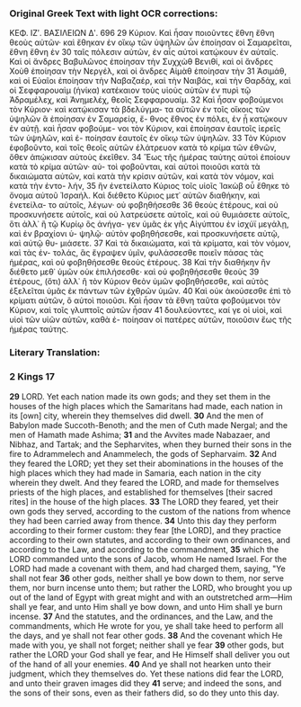 ### Original Greek Text with light OCR corrections:

ΚΕΦ. ΙΖʹ. ΒΑΣΙΛΕΙΩΝ Δʹ. 696
29 Κύριον. Καὶ ἦσαν ποιοῦντες ἔθνη ἔθνη θεοὺς αὐτῶν· καὶ ἔθηκαν
    ἐν οἴκῳ τῶν ὑψηλῶν ὧν ἐποίησαν οἱ Σαμαρεῖται, ἔθνη ἔθνη ἐν
30 ταῖς πόλεσιν αὐτῶν, ἐν αἷς αὐτοὶ κατῴκουν ἐν αὐταῖς. Καὶ οἱ
    ἄνδρες Βαβυλῶνος ἐποίησαν τὴν Συχχὼθ Βενιθί, καὶ οἱ ἄνδρες
    Χοὺθ ἐποίησαν τὴν Νεργέλ, καὶ οἱ ἄνδρες Αἱμὰθ ἐποίησαν τὴν
31 Ἀσιμάθ, καὶ οἱ Εὐαῖοι ἐποίησαν τὴν Ναβαζαέρ, καὶ τὴν Ναιβάς,
    καὶ τὴν Θαρδάχ, καὶ οἱ Σεφφαρουαὶμ (ἡνίκα) κατέκαιον τοὺς υἱοὺς
    αὐτῶν ἐν πυρὶ τῷ Ἀδραμέλεχ, καὶ Ἀνημελέχ, θεοῖς Σεφφαρουαίμ.
32 Καὶ ἦσαν φοβούμενοι τὸν Κύριον· καὶ κατῴκισαν τὰ βδελύγμα-
    τα αὐτῶν ἐν τοῖς οἴκοις τῶν ὑψηλῶν ἃ ἐποίησαν ἐν Σαμαρείᾳ, ἔ-
    θνος ἔθνος ἐν πόλει, ἐν ᾗ κατῴκουν ἐν αὐτῇ. καὶ ἦσαν φοβούμε-
    νοι τὸν Κύριον, καὶ ἐποίησαν ἑαυτοῖς ἱερεῖς τῶν ὑψηλῶν, καὶ ἐ-
    ποίησαν ἑαυτοῖς ἐν οἴκῳ τῶν ὑψηλῶν.
33 Τὸν Κύριον ἐφοβοῦντο, καὶ τοῖς θεοῖς αὐτῶν ἐλάτρευον κατὰ τὸ
    κρίμα τῶν ἐθνῶν, ὅθεν ἀπῴκισαν αὐτοὺς ἐκεῖθεν.
34 Ἕως τῆς ἡμέρας ταύτης αὐτοὶ ἐποίουν κατὰ τὸ κρίμα αὐτῶν· αὐ-
    τοὶ φοβοῦνται, καὶ αὐτοὶ ποιοῦσι κατὰ τὰ δικαιώματα αὐτῶν, καὶ
    κατὰ τὴν κρίσιν αὐτῶν, καὶ κατὰ τὸν νόμον, καὶ κατὰ τὴν ἐντο-
    λήν,
35 ἣν ἐνετείλατο Κύριος τοῖς υἱοῖς Ἰακὼβ οὗ ἔθηκε τὸ ὄνομα αὐτοῦ
    Ἰσραήλ. Καὶ διέθετο Κύριος μετ᾿ αὐτῶν διαθήκην, καὶ ἐνετείλα-
    το αὐτοῖς, λέγων· οὐ φοβηθήσεσθε
36 θεοὺς ἑτέρους, καὶ οὐ προσκυνήσετε αὐτοῖς, καὶ οὐ λατρεύσετε
    αὐτοῖς, καὶ οὐ θυμιάσετε αὐτοῖς, ὅτι ἀλλ᾿ ἢ τῷ Κυρίῳ ὃς ἀνήγα-
    γεν ὑμᾶς ἐκ γῆς Αἰγύπτου ἐν ἰσχύϊ μεγάλῃ, καὶ ἐν βραχίονι ὑ-
    ψηλῷ· αὐτὸν φοβηθήσεσθε, καὶ προσκυνήσετε αὐτῷ, καὶ αὐτῷ θυ-
    μιάσετε.
37 Καὶ τὰ δικαιώματα, καὶ τὰ κρίματα, καὶ τὸν νόμον, καὶ τὰς ἐν-
    τολάς, ἃς ἔγραψεν ὑμῖν, φυλάσσεσθε ποιεῖν πάσας τὰς ἡμέρας,
    καὶ οὐ φοβηθήσεσθε θεοὺς ἑτέρους.
38 Καὶ τὴν διαθήκην ἣν διέθετο μεθ᾿ ὑμῶν οὐκ ἐπιλήσεσθε· καὶ
    οὐ φοβηθήσεσθε θεοὺς
39 ἑτέρους, (ὅτι) ἀλλ᾿ ἢ τὸν Κύριον θεὸν ὑμῶν φοβηθήσεσθε, καὶ
    αὐτὸς ἐξελεῖται ὑμᾶς ἐκ πάντων τῶν ἐχθρῶν ὑμῶν.
40 Καὶ οὐκ ἀκούσεσθε ἐπὶ τὸ κρίματι αὐτῶν, ὃ αὐτοὶ ποιοῦσι. Καὶ
    ἦσαν τὰ ἔθνη ταῦτα φοβούμενοι τὸν Κύριον, καὶ τοῖς γλυπτοῖς
    αὐτῶν ἦσαν
41 δουλεύοντες, καί γε οἱ υἱοὶ, καὶ υἱοὶ τῶν υἱῶν αὐτῶν, καθὰ ἐ-
    ποίησαν οἱ πατέρες αὐτῶν, ποιοῦσιν ἕως τῆς ἡμέρας ταύτης.

### Literary Translation:

### 2 Kings 17

**29** LORD. Yet each nation made its own gods; and they set them in the houses of the high places which the Samaritans had made, each nation in its [own] city, wherein they themselves did dwell.
**30** And the men of Babylon made Succoth-Benoth; and the men of Cuth made Nergal; and the men of Hamath made Ashima;
**31** and the Avvites made Nabazaer, and Nibhaz, and Tartak; and the Sepharvites, when they burned their sons in the fire to Adrammelech and Anammelech, the gods of Sepharvaim.
**32** And they feared the LORD; yet they set their abominations in the houses of the high places which they had made in Samaria, each nation in the city wherein they dwelt. And they feared the LORD, and made for themselves priests of the high places, and established for themselves [their sacred rites] in the house of the high places.
**33** The LORD they feared, yet their own gods they served, according to the custom of the nations from whence they had been carried away from thence.
**34** Unto this day they perform according to their former custom: they fear [the LORD], and they practice according to their own statutes, and according to their own ordinances, and according to the Law, and according to the commandment,
**35** which the LORD commanded unto the sons of Jacob, whom He named Israel. For the LORD had made a covenant with them, and had charged them, saying, "Ye shall not fear
**36** other gods, neither shall ye bow down to them, nor serve them, nor burn incense unto them; but rather the LORD, who brought you up out of the land of Egypt with great might and with an outstretched arm—Him shall ye fear, and unto Him shall ye bow down, and unto Him shall ye burn incense.
**37** And the statutes, and the ordinances, and the Law, and the commandments, which He wrote for you, ye shall take heed to perform all the days, and ye shall not fear other gods.
**38** And the covenant which He made with you, ye shall not forget; neither shall ye fear
**39** other gods, but rather the LORD your God shall ye fear, and He Himself shall deliver you out of the hand of all your enemies.
**40** And ye shall not hearken unto their judgment, which they themselves do. Yet these nations did fear the LORD, and unto their graven images did they
**41** serve; and indeed the sons, and the sons of their sons, even as their fathers did, so do they unto this day.
